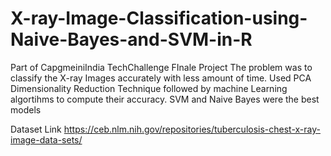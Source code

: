 # X-ray-Image-Classification-using-Naive-Bayes-and-SVM-in-R
Part of CapgmeiniIndia TechChallenge FInale Project The problem was to classify the X-ray Images accurately with less amount of time. Used PCA Dimensionality Reduction Technique followed by machine Learning algortihms to compute their accuracy. SVM and Naive Bayes were the best models 


Dataset Link https://ceb.nlm.nih.gov/repositories/tuberculosis-chest-x-ray-image-data-sets/
